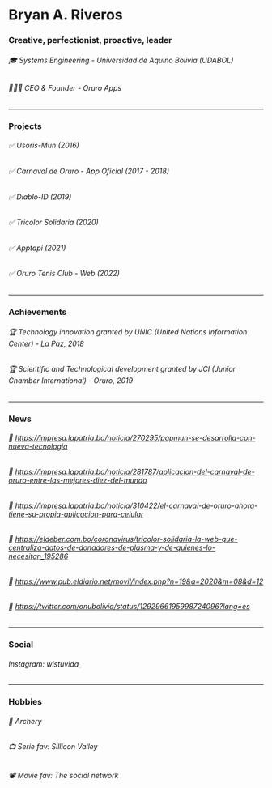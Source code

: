 # Bryan A. Riveros

### Creative, perfectionist, proactive, leader

###### 🎓 Systems Engineering - Universidad de Aquino Bolivia (UDABOL)

###### 👨🏻‍💻 CEO & Founder - Oruro Apps

------------

### Projects

###### ✅ Usoris-Mun (2016)

###### ✅ Carnaval de Oruro - App Oficial (2017 - 2018)

###### ✅ Diablo-ID (2019)

###### ✅ Tricolor Solidaria (2020)

###### ✅ Apptapi (2021)

###### ✅ Oruro Tenis Club - Web (2022)

------------

### Achievements

###### 🏆 Technology innovation granted by UNIC (United Nations Information Center) - La Paz, 2018

###### 🏆 Scientific and Technological development granted by JCI (Junior Chamber International) - Oruro, 2019

------------

### News

###### 📰 https://impresa.lapatria.bo/noticia/270295/papmun-se-desarrolla-con-nueva-tecnologia

###### 📰 https://impresa.lapatria.bo/noticia/281787/aplicacion-del-carnaval-de-oruro-entre-las-mejores-diez-del-mundo

###### 📰 https://impresa.lapatria.bo/noticia/310422/el-carnaval-de-oruro-ahora-tiene-su-propia-aplicacion-para-celular

###### 📰 https://eldeber.com.bo/coronavirus/tricolor-solidaria-la-web-que-centraliza-datos-de-donadores-de-plasma-y-de-quienes-lo-necesitan_195286

###### 📰 https://www.pub.eldiario.net/movil/index.php?n=19&a=2020&m=08&d=12

###### 📰 https://twitter.com/onubolivia/status/1292966195998724096?lang=es

------------

### Social

###### Instagram: wistuvida_ 

------------

### Hobbies

###### 🏹 Archery

###### 📺 Serie fav: Sillicon Valley

###### 📽 Movie fav: The social network
